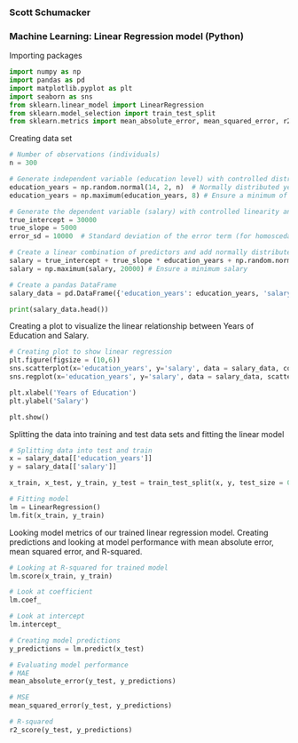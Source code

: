 ### Scott Schumacker
### Machine Learning: Linear Regression model (Python)

Importing packages
```python
import numpy as np
import pandas as pd
import matplotlib.pyplot as plt 
import seaborn as sns
from sklearn.linear_model import LinearRegression
from sklearn.model_selection import train_test_split
from sklearn.metrics import mean_absolute_error, mean_squared_error, r2_score
```

Creating data set
```python
# Number of observations (individuals)
n = 300

# Generate independent variable (education level) with controlled distribution
education_years = np.random.normal(14, 2, n)  # Normally distributed years of education (mean 14, std 2)
education_years = np.maximum(education_years, 8) # Ensure a minimum of 8 years.

# Generate the dependent variable (salary) with controlled linearity and homoscedasticity
true_intercept = 30000
true_slope = 5000
error_sd = 10000  # Standard deviation of the error term (for homoscedasticity)

# Create a linear combination of predictors and add normally distributed errors
salary = true_intercept + true_slope * education_years + np.random.normal(0, error_sd, n)
salary = np.maximum(salary, 20000) # Ensure a minimum salary

# Create a pandas DataFrame
salary_data = pd.DataFrame({'education_years': education_years, 'salary': salary})

print(salary_data.head())
```

Creating a plot to visualize the linear relationship between Years of Education and Salary.
```python
# Creating plot to show linear regression
plt.figure(figsize = (10,6))
sns.scatterplot(x='education_years', y='salary', data = salary_data, color = 'blue')
sns.regplot(x='education_years', y='salary', data = salary_data, scatter=False)

plt.xlabel('Years of Education')
plt.ylabel('Salary')

plt.show()
```
Splitting the data into training and test data sets and fitting the linear model
```python
# Splitting data into test and train
x = salary_data[['education_years']]
y = salary_data[['salary']]

x_train, x_test, y_train, y_test = train_test_split(x, y, test_size = 0.2, random_state = 15)

# Fitting model
lm = LinearRegression()
lm.fit(x_train, y_train)
```
Looking model metrics of our trained linear regression model. Creating predictions and looking at model performance with mean absolute error, mean squared error, and R-squared.
```python
# Looking at R-squared for trained model
lm.score(x_train, y_train)

# Look at coefficient 
lm.coef_

# Look at intercept
lm.intercept_

# Creating model predictions
y_predictions = lm.predict(x_test)

# Evaluating model performance
# MAE
mean_absolute_error(y_test, y_predictions)

# MSE
mean_squared_error(y_test, y_predictions)

# R-squared
r2_score(y_test, y_predictions)
```